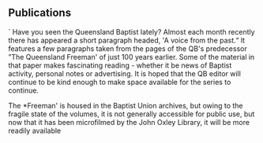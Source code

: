 ## Publications
`
Have you seen the Queensland Baptist lately? Almost each month
recently there has appeared a short paragraph headed, 'A voice from
the past.“ lt features a few paragraphs taken from the pages of the
QB's predecessor ”The Queensland Freeman' of just 100 years earlier.
Some of the material in that paper makes fascinating reading - whether
it be news of Baptist activity, personal notes or advertising. It is
hoped that the QB editor will continue to be kind enough to make space
available for the series to continue.

The *Freeman' is housed in the Baptist Union archives, but
owing to the fragile state of the volumes, it is not generally
accessible for public use, but now that it has been microfilmed by the
John Oxley Library, it will be more readily available
